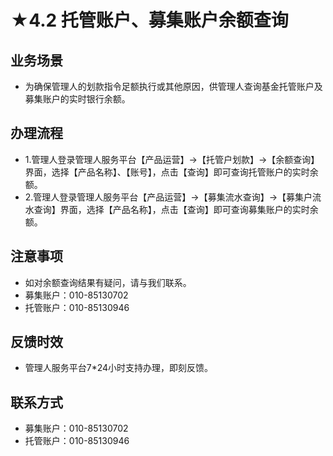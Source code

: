 # ★4.2 托管账户、募集账户余额查询
## <i class="hicon lb1"></i>业务场景
- 为确保管理人的划款指令足额执行或其他原因，供管理人查询基金托管账户及募集账户的实时银行余额。

## <i class="hicon lb2"></i>办理流程
- 1.管理人登录管理人服务平台【产品运营】->【托管户划款】->【余额查询】界面，选择【产品名称】、【账号】，点击【查询】即可查询托管账户的实时余额。
- 2.管理人登录管理人服务平台【产品运营】->【募集流水查询】->【募集户流水查询】界面，选择【产品名称】，点击【查询】即可查询募集账户的实时余额。

## <i class="hicon lb3"></i>注意事项
- 如对余额查询结果有疑问，请与我们联系。
- 募集账户：010-85130702 
- 托管账户：010-85130946

## <i class="hicon lb4"></i>反馈时效
- 管理人服务平台7*24小时支持办理，即刻反馈。

## <i class="hicon lb5"></i>联系方式
- 募集账户：010-85130702
- 托管账户：010-85130946

